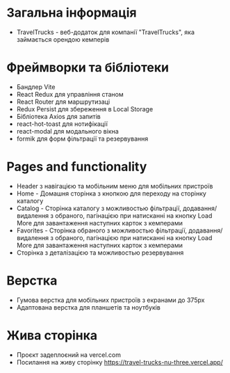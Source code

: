 # Загальна інформація

- TravelTrucks - веб-додаток для компанії "TravelTrucks", яка займається орендою
  кемперів

# Фреймворки та бібліотеки

- Бандлер Vite
- React Redux для управління станом
- React Router для маршрутизаці
- Redux Persist для збереження в Local Storage
- Бібліотека Axios для запитів
- react-hot-toast для нотифікації
- react-modal для модального вікна
- formik для форм фільтрації та резервування

# Pages and functionality

- Header з навігацією та мобільним меню для мобільних пристроїв
- Home - Домашня сторінка з кнопкою для переходу на сторінку каталогу
- Catalog - Сторінка каталогу з можливостью фільтрації, додавання/видалення з
  обраного, пагінацією при натисканні на кнопку Load More для завантаження
  наступних карток з кемперами
- Favorites - Сторінка обраного з можливостью фільтрації, додавання/видалення з
  обраного, пагінацією при натисканні на кнопку Load More для завантаження
  наступних карток з кемперами
- Сторінка з деталізацією та можливостью резервування

# Верстка

- Гумова верстка для мобільних пристроїв з екранами до 375px
- Адаптована верстка для планшетів та ноутбуків

# Жива сторінка

- Проєкт задеплоєний на vercel.com
- Посилання на живу сторінку https://travel-trucks-nu-three.vercel.app/
